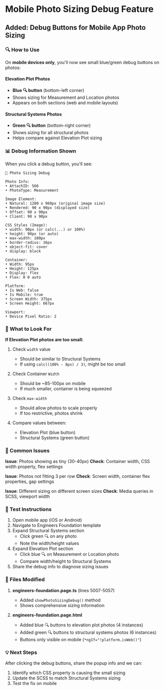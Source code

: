 # Mobile Photo Sizing Debug Feature

## Added: Debug Buttons for Mobile App Photo Sizing

### 🔍 How to Use

On **mobile devices only**, you'll now see small blue/green debug buttons on photos:

#### Elevation Plot Photos
- **Blue 🔍 button** (bottom-left corner)
- Shows sizing for Measurement and Location photos
- Appears on both sections (web and mobile layouts)

#### Structural Systems Photos
- **Green 🔍 button** (bottom-right corner)  
- Shows sizing for all structural photos
- Helps compare against Elevation Plot sizing

### 📊 Debug Information Shown

When you click a debug button, you'll see:

```
📐 Photo Sizing Debug

Photo Info:
• AttachID: 566
• PhotoType: Measurement

Image Element:
• Natural: 1280 x 960px (original image size)
• Rendered: 90 x 90px (displayed size)
• Offset: 90 x 90px
• Client: 90 x 90px

CSS Styles (Image):
• width: 90px (or calc(...) or 100%)
• height: 90px (or auto)
• max-width: 100px
• border-radius: 16px
• object-fit: cover
• display: block

Container:
• Width: 95px
• Height: 125px
• Display: flex
• Flex: 0 0 auto

Platform:
• Is Web: false
• Is Mobile: true
• Screen Width: 375px
• Screen Height: 667px

Viewport:
• Device Pixel Ratio: 2
```

### 🎯 What to Look For

**If Elevation Plot photos are too small:**

1. Check `width` value
   - Should be similar to Structural Systems
   - If using `calc((100% - 8px) / 3)`, might be too small
   
2. Check Container `Width`
   - Should be ~85-100px on mobile
   - If much smaller, container is being squeezed

3. Check `max-width`
   - Should allow photos to scale properly
   - If too restrictive, photos shrink

4. Compare values between:
   - Elevation Plot (blue button)
   - Structural Systems (green button)

### 🐛 Common Issues

**Issue**: Photos showing as tiny (30-40px)
**Check**: Container width, CSS width property, flex settings

**Issue**: Photos not fitting 3 per row
**Check**: Screen width, container flex properties, gap settings

**Issue**: Different sizing on different screen sizes
**Check**: Media queries in SCSS, viewport width

### 📱 Test Instructions

1. Open mobile app (iOS or Android)
2. Navigate to Engineers Foundation template
3. Expand Structural Systems section
   - Click green 🔍 on any photo
   - Note the width/height values
4. Expand Elevation Plot section  
   - Click blue 🔍 on Measurement or Location photo
   - Compare width/height to Structural Systems
5. Share the debug info to diagnose sizing issues

### 🔧 Files Modified

1. **engineers-foundation.page.ts** (lines 5007-5057)
   - Added `showPhotoSizingDebug()` method
   - Shows comprehensive sizing information

2. **engineers-foundation.page.html**
   - Added blue 🔍 buttons to elevation plot photos (4 instances)
   - Added green 🔍 buttons to structural systems photos (6 instances)
   - Buttons only visible on mobile (`*ngIf="!platform.isWeb()"`)

### 💡 Next Steps

After clicking the debug buttons, share the popup info and we can:
1. Identify which CSS property is causing the small sizing
2. Update the SCSS to match Structural Systems sizing
3. Test the fix on mobile


